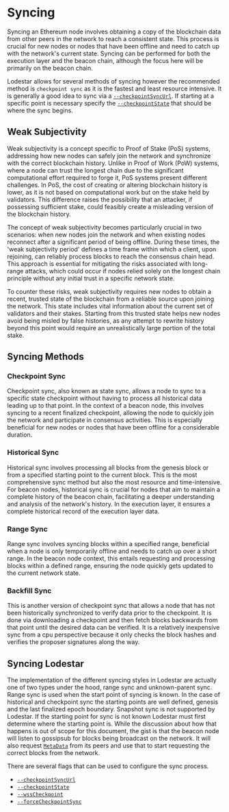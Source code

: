 # Syncing

Syncing an Ethereum node involves obtaining a copy of the blockchain data from other peers in the network to reach a consistent state. This process is crucial for new nodes or nodes that have been offline and need to catch up with the network's current state. Syncing can be performed for both the execution layer and the beacon chain, although the focus here will be primarily on the beacon chain.

Lodestar allows for several methods of syncing however the recommended method is `checkpoint sync` as it is the fastest and least resource intensive. It is generally a good idea to sync via a [`--checkpointSyncUrl`](./beacon-cli.md#-checkpointsyncurl). If starting at a specific point is necessary specify the [`--checkpointState`](./beacon-cli.md#-checkpointstate) that should be where the sync begins.

## Weak Subjectivity

Weak subjectivity is a concept specific to Proof of Stake (PoS) systems, addressing how new nodes can safely join the network and synchronize with the correct blockchain history. Unlike in Proof of Work (PoW) systems, where a node can trust the longest chain due to the significant computational effort required to forge it, PoS systems present different challenges. In PoS, the cost of creating or altering blockchain history is lower, as it is not based on computational work but on the stake held by validators. This difference raises the possibility that an attacker, if possessing sufficient stake, could feasibly create a misleading version of the blockchain history.

The concept of weak subjectivity becomes particularly crucial in two scenarios: when new nodes join the network and when existing nodes reconnect after a significant period of being offline. During these times, the 'weak subjectivity period' defines a time frame within which a client, upon rejoining, can reliably process blocks to reach the consensus chain head. This approach is essential for mitigating the risks associated with long-range attacks, which could occur if nodes relied solely on the longest chain principle without any initial trust in a specific network state.

To counter these risks, weak subjectivity requires new nodes to obtain a recent, trusted state of the blockchain from a reliable source upon joining the network. This state includes vital information about the current set of validators and their stakes. Starting from this trusted state helps new nodes avoid being misled by false histories, as any attempt to rewrite history beyond this point would require an unrealistically large portion of the total stake.

## Syncing Methods

### Checkpoint Sync

Checkpoint sync, also known as state sync, allows a node to sync to a specific state checkpoint without having to process all historical data leading up to that point. In the context of a beacon node, this involves syncing to a recent finalized checkpoint, allowing the node to quickly join the network and participate in consensus activities. This is especially beneficial for new nodes or nodes that have been offline for a considerable duration.

### Historical Sync

Historical sync involves processing all blocks from the genesis block or from a specified starting point to the current block. This is the most comprehensive sync method but also the most resource and time-intensive. For beacon nodes, historical sync is crucial for nodes that aim to maintain a complete history of the beacon chain, facilitating a deeper understanding and analysis of the network's history. In the execution layer, it ensures a complete historical record of the execution layer data.

### Range Sync

Range sync involves syncing blocks within a specified range, beneficial when a node is only temporarily offline and needs to catch up over a short range. In the beacon node context, this entails requesting and processing blocks within a defined range, ensuring the node quickly gets updated to the current network state.

### Backfill Sync

This is another version of checkpoint sync that allows a node that has not been historically synchronized to verify data prior to the checkpoint. It is done via downloading a checkpoint and then fetch blocks backwards from that point until the desired data can be verified. It is a relatively inexpensive sync from a cpu perspective because it only checks the block hashes and verifies the proposer signatures along the way.

## Syncing Lodestar

The implementation of the different syncing styles in Lodestar are actually one of two types under the hood, range sync and unknown-parent sync. Range sync is used when the start point of syncing is known. In the case of historical and checkpoint sync the starting points are well defined, genesis and the last finalized epoch boundary. Snapshot sync is not supported by Lodestar. If the starting point for sync is not known Lodestar must first determine where the starting point is. While the discussion about how that happens is out of scope for this document, the gist is that the beacon node will listen to gossipsub for blocks being broadcast on the network. It will also request [`MetaData`](https://github.com/ethereum/consensus-specs/blob/dev/specs/phase0/p2p-interface.md#getmetadata) from its peers and use that to start requesting the correct blocks from the network.

There are several flags that can be used to configure the sync process.

- [`--checkpointSyncUrl`](./beacon-cli.md#-checkpointsyncurl)
- [`--checkpointState`](./beacon-cli.md#-checkpointstate)
- [`--wssCheckpoint`](./beacon-cli.md#-wsscheckpoint)
- [`--forceCheckpointSync`](./beacon-cli.md#-forcecheckpointsync)
